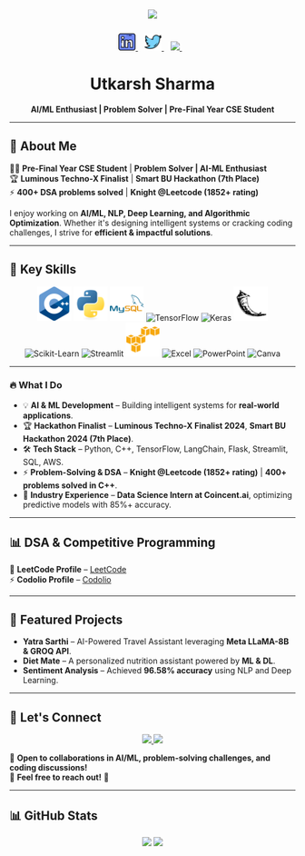 <h1 align="center">
  <a href="https://git.io/typing-svg">
    <img src="https://readme-typing-svg.herokuapp.com?font=Times+New+Roman&size=30&pause=1000&center=true&vCenter=true&width=435&lines=Hey+There!+%F0%9F%91%8B;I'm+Utkarsh+Sharma;Problem+Solver+%26+AI+Enthusiast!">
  </a>
</h1>

<p align='center'>
  <a href="https://www.linkedin.com/in/utkarsh-sharma-53b77b243/">
    <img height="30" src="https://raw.githubusercontent.com/8bithemant/8bithemant/master/linkedin.png?raw=true">
  </a>&nbsp;&nbsp;
  <a href="https://x.com/utkarsh27_">
    <img height="30" src="https://raw.githubusercontent.com/8bithemant/8bithemant/master/twitter.png?raw=true">
  </a>&nbsp;&nbsp;
  <a href="https://www.instagram.com/_utkarsh.sharma__/">
    <img height="30" src="https://raw.githubusercontent.com/gauravghongde/social-icons/master/SVG/Color/Instagram.svg">
  </a>&nbsp;&nbsp;
</p>

<h1 align="center">Utkarsh Sharma</h1>

<p align="center">
  <strong>AI/ML Enthusiast | Problem Solver | Pre-Final Year CSE Student</strong>
</p>

---

## 🚀 About Me  

👨‍💻 **Pre-Final Year CSE Student** | **Problem Solver | AI-ML Enthusiast**  
🏆 **Luminous Techno-X Finalist** | **Smart BU Hackathon (7th Place)**  
⚡ **400+ DSA problems solved** | **Knight @Leetcode (1852+ rating)**  

I enjoy working on **AI/ML, NLP, Deep Learning, and Algorithmic Optimization**. Whether it's designing intelligent systems or cracking coding challenges, I strive for **efficient & impactful solutions**.

---

## 🔑 Key Skills  

<p align="center"> <img src="https://raw.githubusercontent.com/devicons/devicon/master/icons/cplusplus/cplusplus-original.svg" alt="C++" width="60" height="60"/> <img src="https://raw.githubusercontent.com/devicons/devicon/master/icons/python/python-original.svg" alt="Python" width="60" height="60"/> <img src="https://raw.githubusercontent.com/devicons/devicon/master/icons/mysql/mysql-original-wordmark.svg" alt="SQL" width="60" height="60"/> <img src="https://upload.wikimedia.org/wikipedia/commons/2/2d/Tensorflow_logo.svg" alt="TensorFlow" width="60" height="60"/> <img src="https://upload.wikimedia.org/wikipedia/commons/a/ae/Keras_logo.svg" alt="Keras" width="60" height="60"/> <img src="https://raw.githubusercontent.com/devicons/devicon/master/icons/flask/flask-original.svg" alt="Flask" width="60" height="60"/> <img src="https://upload.wikimedia.org/wikipedia/commons/0/05/Scikit_learn_logo_small.svg" alt="Scikit-Learn" width="60" height="60"/> <img src="https://upload.wikimedia.org/wikipedia/commons/0/05/Streamlit_logo.svg" alt="Streamlit" width="60" height="60"/> <img src="https://raw.githubusercontent.com/devicons/devicon/master/icons/amazonwebservices/amazonwebservices-original.svg" alt="AWS" width="60" height="60"/> <img src="https://upload.wikimedia.org/wikipedia/commons/7/7f/Microsoft_Excel_2013-2019_logo.svg" alt="Excel" width="60" height="60"/> <img src="https://upload.wikimedia.org/wikipedia/commons/2/2e/Microsoft_PowerPoint_2013-2019_logo.svg" alt="PowerPoint" width="60" height="60"/> <img src="https://upload.wikimedia.org/wikipedia/commons/8/80/Canva_logo.svg" alt="Canva" width="60" height="60"/> </p>

---

### 🔥 What I Do  

- 💡 **AI & ML Development** – Building intelligent systems for **real-world applications**.  
- 🏆 **Hackathon Finalist** – **Luminous Techno-X Finalist 2024**, **Smart BU Hackathon 2024 (7th Place)**.  
- 🛠️ **Tech Stack** – Python, C++, TensorFlow, LangChain, Flask, Streamlit, SQL, AWS.  
- ⚡ **Problem-Solving & DSA** – **Knight @Leetcode (1852+ rating)** | **400+ problems solved in C++**.  
- 💼 **Industry Experience** – **Data Science Intern at Coincent.ai**, optimizing predictive models with 85%+ accuracy.  

---

## 📊 DSA & Competitive Programming  

🏅 **LeetCode Profile** – [LeetCode](https://leetcode.com/u/utkarshsharma27/)  
⚡ **Codolio Profile** – [Codolio](https://codolio.com/profile/utkarsh27)  

---

## 🚀 Featured Projects  

- **Yatra Sarthi** – AI-Powered Travel Assistant leveraging **Meta LLaMA-8B & GROQ API**.  
- **Diet Mate** – A personalized nutrition assistant powered by **ML & DL**.  
- **Sentiment Analysis** – Achieved **96.58% accuracy** using NLP and Deep Learning.  

---

## 📌 Let's Connect  
<p align="center">
  <a href="https://www.linkedin.com/in/utkarsh-sharma-53b77b243/">
    <img src="https://img.shields.io/badge/LinkedIn-0077B5?style=for-the-badge&logo=linkedin&logoColor=white">
  </a>
  <a href="https://www.instagram.com/_utkarsh.sharma__/">
    <img src="https://img.shields.io/badge/Instagram-E4405F?style=for-the-badge&logo=instagram&logoColor=white">
  </a>
</p>  

💬 **Open to collaborations in AI/ML, problem-solving challenges, and coding discussions!**  
📩 **Feel free to reach out!** 🚀  

---

## 📊 GitHub Stats  

<p align="center">
  <img src="https://github-readme-stats.vercel.app/api/top-langs/?username=utkarsh-2706&layout=compact&theme=radical">
  <img src="https://github-readme-stats.vercel.app/api?username=utkarsh-2706&show_icons=true&theme=radical">
</p>
